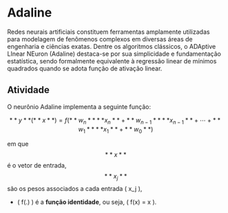 # Adaline

Redes neurais artificiais constituem ferramentas amplamente utilizadas para modelagem de fenômenos complexos em diversas áreas de engenharia e ciências exatas. Dentre os algoritmos clássicos, o ADAptive LInear NEuron (Adaline) destaca-se por sua simplicidade e fundamentação estatística, sendo formalmente equivalente à regressão linear de mínimos quadrados quando se adota função de ativação linear.

## Atividade

O neurônio Adaline implementa a seguinte função:

$$
**y**(**x**) = f(**w_n** **x_n** + **w_{n-1}** **x_{n-1}** + \cdots + **w_1** **x_1** + **w_0**)
$$

em que $$**x**$$ é o vetor de entrada, $$**x_j**$$ são os pesos associados a cada entrada \( x_j \),
- \( f(.) \) é a **função identidade**, ou seja, \( f(x) = x \).
